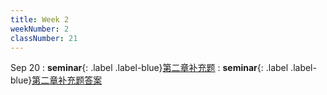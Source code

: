 ```yaml
---
title: Week 2
weekNumber: 2
classNumber: 21
---
```


Sep 20
: **seminar**{: .label .label-blue}[第二章补充题](/ICS-23-Fall/assets/class21/slides/第二章补充题.docx)
    : **seminar**{: .label .label-blue}[第二章补充题答案](/ICS-23-Fall/assets/class21/slides/第二章补充题答案.docx)